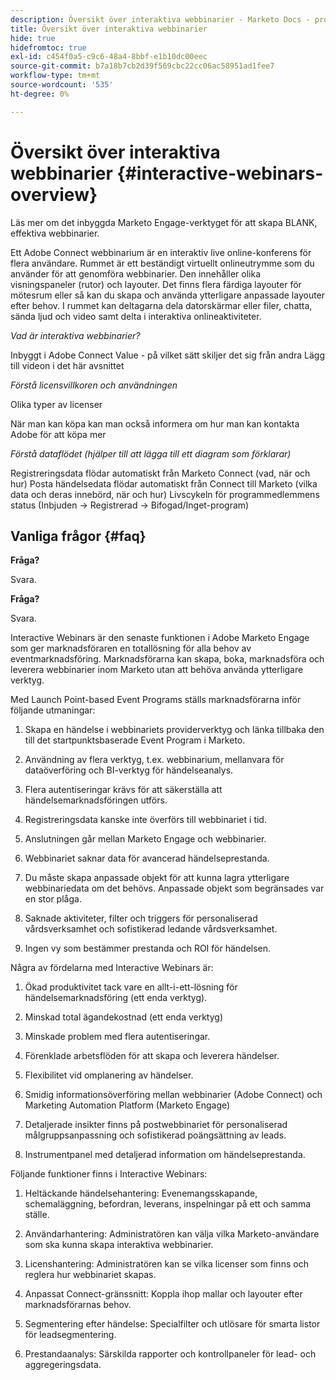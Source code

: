 ```yaml
---
description: Översikt över interaktiva webbinarier - Marketo Docs - produktdokumentation
title: Översikt över interaktiva webbinarier
hide: true
hidefromtoc: true
exl-id: c454f0a5-c9c6-48a4-8bbf-e1b10dc00eec
source-git-commit: b7a18b7cb2d39f569cbc22cc06ac58951ad1fee7
workflow-type: tm+mt
source-wordcount: '535'
ht-degree: 0%

---
```


# Översikt över interaktiva webbinarier {#interactive-webinars-overview}

Läs mer om det inbyggda Marketo Engage-verktyget för att skapa BLANK, effektiva webbinarier.

Ett Adobe Connect webbinarium är en interaktiv live online-konferens för flera användare. Rummet är ett beständigt virtuellt onlineutrymme som du använder för att genomföra webbinarier. Den innehåller olika visningspaneler (rutor) och layouter. Det finns flera färdiga layouter för mötesrum eller så kan du skapa och använda ytterligare anpassade layouter efter behov. I rummet kan deltagarna dela datorskärmar eller filer, chatta, sända ljud och video samt delta i interaktiva onlineaktiviteter.

_Vad är interaktiva webbinarier?_

Inbyggt i Adobe Connect Value - på vilket sätt skiljer det sig från andra Lägg till videon i det här avsnittet

_Förstå licensvillkoren och användningen_

Olika typer av licenser

När man kan köpa kan man också informera om hur man kan kontakta Adobe för att köpa mer

_Förstå dataflödet (hjälper till att lägga till ett diagram som förklarar)_

Registreringsdata flödar automatiskt från Marketo Connect (vad, när och hur) Posta händelsedata flödar automatiskt från Connect till Marketo (vilka data och deras innebörd, när och hur) Livscykeln för programmedlemmens status (Inbjuden -> Registrerad -> Bifogad/Inget-program)

## Vanliga frågor {#faq}

**Fråga?**

Svara.

**Fråga?**

Svara.

Interactive Webinars är den senaste funktionen i Adobe Marketo Engage som ger marknadsföraren en totallösning för alla behov av eventmarknadsföring. Marknadsförarna kan skapa, boka, marknadsföra och leverera webbinarier inom Marketo utan att behöva använda ytterligare verktyg.

Med Launch Point-based Event Programs ställs marknadsförarna inför följande utmaningar:

1. Skapa en händelse i webbinariets providerverktyg och länka tillbaka den till det startpunktsbaserade Event Program i Marketo.

1. Användning av flera verktyg, t.ex. webbinarium, mellanvara för dataöverföring och BI-verktyg för händelseanalys.

1. Flera autentiseringar krävs för att säkerställa att händelsemarknadsföringen utförs.

1. Registreringsdata kanske inte överförs till webbinariet i tid.

1. Anslutningen går mellan Marketo Engage och webbinarier.

1. Webbinariet saknar data för avancerad händelseprestanda.

1. Du måste skapa anpassade objekt för att kunna lagra ytterligare webbinariedata om det behövs. Anpassade objekt som begränsades var en stor plåga.

1. Saknade aktiviteter, filter och triggers för personaliserad vårdsverksamhet och sofistikerad ledande vårdsverksamhet.

1. Ingen vy som bestämmer prestanda och ROI för händelsen.

Några av fördelarna med Interactive Webinars är:

1. Ökad produktivitet tack vare en allt-i-ett-lösning för händelsemarknadsföring (ett enda verktyg).

1. Minskad total ägandekostnad (ett enda verktyg)

1. Minskade problem med flera autentiseringar.

1. Förenklade arbetsflöden för att skapa och leverera händelser.

1. Flexibilitet vid omplanering av händelser.

1. Smidig informationsöverföring mellan webbinarier (Adobe Connect) och Marketing Automation Platform (Marketo Engage)

1. Detaljerade insikter finns på postwebbinariet för personaliserad målgruppsanpassning och sofistikerad poängsättning av leads.

1. Instrumentpanel med detaljerad information om händelseprestanda.

Följande funktioner finns i Interactive Webinars:

1. Heltäckande händelsehantering: Evenemangsskapande, schemaläggning, befordran, leverans, inspelningar på ett och samma ställe.

1. Användarhantering: Administratören kan välja vilka Marketo-användare som ska kunna skapa interaktiva webbinarier.

1. Licenshantering: Administratören kan se vilka licenser som finns och reglera hur webbinariet skapas.

1. Anpassat Connect-gränssnitt: Koppla ihop mallar och layouter efter marknadsförarnas behov.

1. Segmentering efter händelse: Specialfilter och utlösare för smarta listor för leadsegmentering.

1. Prestandaanalys: Särskilda rapporter och kontrollpaneler för lead- och aggregeringsdata.
